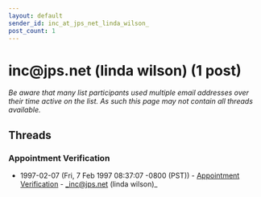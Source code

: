 ```yaml
---
layout: default
sender_id: inc_at_jps_net_linda_wilson_
post_count: 1
---
```


# inc<span>@</span>jps.net (linda wilson) (1 post)

_Be aware that many list participants used multiple email addresses over their time active on the list. As such this page may not contain all threads available._

## Threads

### Appointment Verification
+ 1997-02-07 (Fri, 7 Feb 1997 08:37:07 -0800 (PST)) - [Appointment Verification](/archive/1997/02/df5822adf04017c98fab3f7a0b7372ae43d64ed2a859e1eebcf2014c2f6f0e8e) - _inc@jps.net (linda wilson)_

